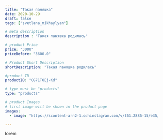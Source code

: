 ```yaml
---
title: "Такая паняшка"
date: 2020-10-29
draft: false
tags: ["svetlana_mikhaylyan"]

# meta description
description : "Такая паняшка родилась"

# product Price
price: "3000"
priceBefore: "3600.0"

# Product Short Description
shortDescription: "Такая паняшка родилась"

#product ID
productID: "CG71TOEj-Kd"

# type must be "products"
type: "products"

# product Images
# first image will be shown in the product page
images:
  - image: "https://scontent-arn2-1.cdninstagram.com/v/t51.2885-15/e35/123102069_3504209869636479_2055422241894966100_n.jpg?se=7&tp=1&_nc_ht=scontent-arn2-1.cdninstagram.com&_nc_cat=103&_nc_ohc=DlsVO4i6iHQAX_8lgAr&oh=4033e514e4409b3cb43e94fce1e4fc52&oe=60740187&ig_cache_key=MjQzMDc3MDg0MTE0MDU4NTExNw%3D%3D.2"

---
```

lorem

